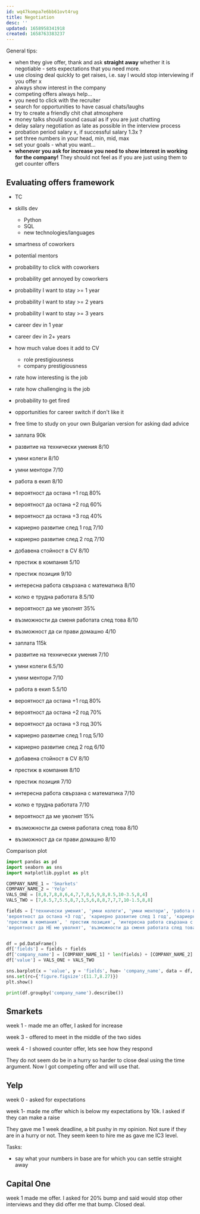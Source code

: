 ```yaml
---
id: wq47kompa7e6bb61ovt4rug
title: Negotiation
desc: ''
updated: 1658958341918
created: 1658763383237
---
```

General tips:
- when they give offer, thank and ask **straight away** whether it is negotiable - sets expectations that you need more.
- use closing deal quickly to get raises, i.e. say I would stop interviewing if you offer x
- always show interest in the company
- competing offers always help...
- you need to click with the recruiter
- search for opportunities to have casual chats/laughs
- try to create a friendly chit chat atmosphere
- money talks should sound casual as if you are just chatting
- delay salary negotiation as late as possible in the interview process
- probation period salary x, if successful salary 1.3x ?
- set three numbers in your head, min, mid, max
- set your goals - what you want...
- **whenever you ask for increase you need to show interest in working for the company!**
They should not feel as if you are just using them to get counter offers


## Evaluating offers framework
- TC
- skills dev
    - Python
    - SQL
    - new technologies/languages
- smartness of coworkers
- potential mentors
- probability to click with coworkers
- probability get annoyed by coworkers
- probability I want to stay >= 1 year
- probability I want to stay >= 2 years
- probability I want to stay >= 3 years
- career dev in 1 year
- career dev in 2+ years
- how much value does it add to CV
    - role prestigiousness
    - company prestigiousness
- rate how interesting is the job
- rate how challenging is the job
- probability to get fired
- opportunities for career switch if don't like it
- free time to study on your own
Bulgarian version for asking dad advice

- заплата 90k
- развитие на технически умения 8/10
- умни колеги 8/10
- умни ментори 7/10
- работа в екип 8/10
- вероятност да остана +1 год 80%
- вероятност да остана +2 год 60%
- вероятност да остана +3 год 40%
- кариерно развитие след 1 год 7/10
- кариерно развитие след 2 год 7/10
- добавена стойност в CV 8/10
- престиж в компания 5/10
- престиж позиция 9/10
- интересна работа свързана с математика 8/10
- колко е трудна работата 8.5/10
- вероятност да ме уволнят 35%
- възможности да сменя работата след това 8/10
- възможност да си прави домашно 4/10

- заплата 115k
- развитие на технически умения 7/10
- умни колеги 6.5/10
- умни ментори 7/10
- работа в екип 5.5/10
- вероятност да остана +1 год 80%
- вероятност да остана +2 год 70%
- вероятност да остана +3 год 30%
- кариерно развитие след 1 год 5/10
- кариерно развитие след 2 год 6/10
- добавена стойност в CV 8/10
- престиж в компания 8/10
- престиж позиция 7/10
- интересна работа свързана с математика 7/10
- колко е трудна работата 7/10
- вероятност да ме уволнят 15%
- възможности да сменя работата след това 8/10
- възможност да си прави домашно 8/10

Comparison plot
```python
import pandas as pd
import seaborn as sns
import matplotlib.pyplot as plt

COMPANY_NAME_1 = 'Smarkets'
COMPANY_NAME_2 = 'Yelp'
VALS_ONE = [8,8,7,8,8,6,4,7,7,8,5,9,8,8.5,10-3.5,8,4]
VALS_TWO = [7,6.5,7,5.5,8,7,3,5,6,8,8,7,7,7,10-1.5,8,8]

fields = ['технически умения', 'умни колеги', 'умни ментори', 'работа в екип', 'вероятност да остана +1 год', 'вероятност да остана +2 год',
'вероятност да остана +3 год', 'кариерно развитие след 1 год', 'кариерно развитие след 2 год', 'добавена стойност в CV',
'престиж в компания', ' престиж позиция', 'интересна работа свързана с математика', 'колко е трудна работата',
'вероятност да НЕ ме уволнят', 'възможности да сменя работата след това', 'възможност да си прави домашно']


df = pd.DataFrame()
df['fields'] = fields + fields
df['company_name'] = [COMPANY_NAME_1] * len(fields) + [COMPANY_NAME_2] * len(fields)
df['value'] = VALS_ONE + VALS_TWO

sns.barplot(x = 'value', y = 'fields', hue= 'company_name', data = df, ci = None,  orient = 'h',)
sns.set(rc={'figure.figsize':(11.7,8.27)})
plt.show()

print(df.groupby('company_name').describe())
```


## Smarkets

week 1 - made me an offer, I asked for increase

week 3 - offered to meet in the middle of the two sides

week 4 - I showed counter offer, lets see how they respond

They do not seem do be in a hurry so harder to close deal using the time argument. Now I got competing offer and will use that.

## Yelp
week 0 - asked for expectations

week 1- made me offer which is below my expectations by 10k. I asked if they can make a raise

They gave me 1 week deadline, a bit pushy in my opinion. Not sure if they are in a hurry or not. They seem keen to hire me as gave me IC3 level.

Tasks:
- say what your numbers in base are for which you can settle straight away


## Capital One
week 1 made me offer. I asked for 20% bump and said would stop other interviews and they did offer me that bump. Closed deal.

